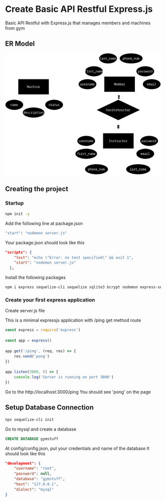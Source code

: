 # Create Basic API Restful Express.js
Basic API Restful with Express.js that manages members and machines from gym

## ER Model
![img](./api%20gym%20stuff.png)

## Creating the project

### Startup
```bash
npm init -y
```

Add the following line at package.json

```bash
"start": "nodemon server.js"
```

Your package.json should look like this
```json
"scripts": {
    "test": "echo \"Error: no test specified\" && exit 1",
    "start": "nodemon server.js"
  },
```

Install the following packages
```bash
npm i express sequelize-cli sequelize sqlite3 bcrypt nodemon express-session
```

### Create your first express application
Create server.js file

This is a minimal expressjs application with /ping get method route

```js
const express = require('express')

const app = express()

app.get('/ping', (req, res) => {
    res.send('pong')
})

app.listen(3000, () => {
    console.log('Server is running on port 3000')
})
```

Go to the http://localhost:3000/ping
You should see 'pong' on the page

## Setup Database Connection
```bash
npx sequelize-cli init
```

Go to mysql and create a database

```sql
CREATE DATABASE gymstuff
```

At config/config.json, put your credentials and name of the database
It should look like this

```json
"development": {
    "username": "root",
    "password": null,
    "database": "gymstuff",
    "host": "127.0.0.1",
    "dialect": "mysql"
}
```